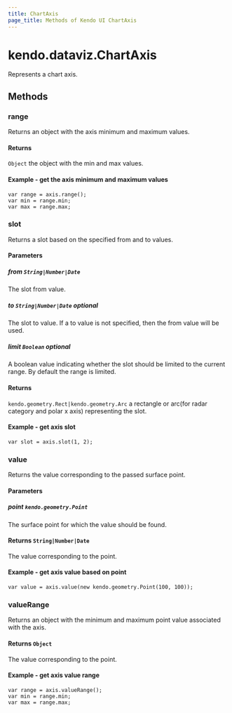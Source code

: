 ```yaml
---
title: ChartAxis
page_title: Methods of Kendo UI ChartAxis
---
```


# kendo.dataviz.ChartAxis

Represents a chart axis.

## Methods

### range

Returns an object with the axis minimum and maximum values.

#### Returns

`Object` the object with the min and max values.


#### Example - get the axis minimum and maximum values
    var range = axis.range();
    var min = range.min;
    var max = range.max;

### slot

Returns a slot based on the specified from and to values.

#### Parameters

##### from `String|Number|Date`

The slot from value.

##### to `String|Number|Date` *optional*

The slot to value. If a to value is not specified, then the from value will be used.

##### limit `Boolean` *optional*

A boolean value indicating whether the slot should be limited to the current range. By default the range is limited.

#### Returns

`kendo.geometry.Rect|kendo.geometry.Arc` a rectangle or arc(for radar category and polar x axis) representing the slot.

#### Example - get axis slot
    var slot = axis.slot(1, 2);

### value

Returns the value corresponding to the passed surface point.

#### Parameters

##### point `kendo.geometry.Point`

The surface point for which the value should be found.

#### Returns `String|Number|Date`

The value corresponding to the point.

#### Example - get axis value based on point
    var value = axis.value(new kendo.geometry.Point(100, 100));

### valueRange

Returns an object with the minimum and maximum point value associated with the axis.

#### Returns `Object`

The value corresponding to the point.

#### Example - get axis value range
    var range = axis.valueRange();
    var min = range.min;
    var max = range.max;
